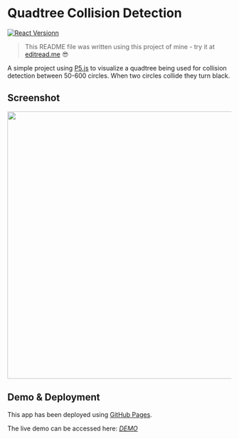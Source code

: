 # Quadtree Collision Detection

[![React Versionn](https://img.shields.io/badge/p5-1.2.0-red.svg?style=flat-square)](https://shields.io/)

> This README file was written using this project of mine - try it at [editread.me](https://editread.me/) :sunglasses:

A simple project using [P5.js](https://p5js.org/) to visualize a quadtree being used for collision detection between 50-600 circles. When two circles collide they turn black.

## Screenshot

<img src="https://imgur.com/hid200r.png" height="600" />

## Demo & Deployment

This app has been deployed using [GitHub Pages](https://pages.github.com/).

The live demo can be accessed here: _[DEMO](https://isoyute.github.io/quadtree-collision-detection/)_
